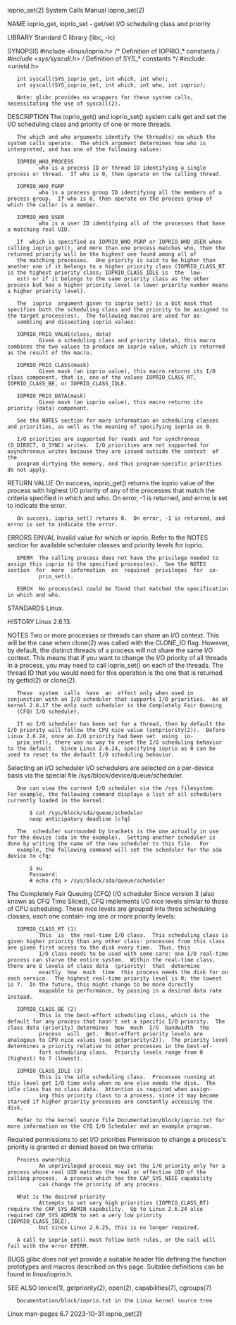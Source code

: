 ioprio_set(2)                                                                               System Calls Manual                                                                               ioprio_set(2)

NAME
       ioprio_get, ioprio_set - get/set I/O scheduling class and priority

LIBRARY
       Standard C library (libc, -lc)

SYNOPSIS
       #include <linux/ioprio.h>    /* Definition of IOPRIO_* constants */
       #include <sys/syscall.h>     /* Definition of SYS_* constants */
       #include <unistd.h>

       int syscall(SYS_ioprio_get, int which, int who);
       int syscall(SYS_ioprio_set, int which, int who, int ioprio);

       Note: glibc provides no wrappers for these system calls, necessitating the use of syscall(2).

DESCRIPTION
       The ioprio_get() and ioprio_set() system calls get and set the I/O scheduling class and priority of one or more threads.

       The which and who arguments identify the thread(s) on which the system calls operate.  The which argument determines how who is interpreted, and has one of the following values:

       IOPRIO_WHO_PROCESS
              who is a process ID or thread ID identifying a single process or thread.  If who is 0, then operate on the calling thread.

       IOPRIO_WHO_PGRP
              who is a process group ID identifying all the members of a process group.  If who is 0, then operate on the process group of which the caller is a member.

       IOPRIO_WHO_USER
              who is a user ID identifying all of the processes that have a matching real UID.

       If  which is specified as IOPRIO_WHO_PGRP or IOPRIO_WHO_USER when calling ioprio_get(), and more than one process matches who, then the returned priority will be the highest one found among all of
       the matching processes.  One priority is said to be higher than another one if it belongs to a higher priority class (IOPRIO_CLASS_RT is the highest priority class; IOPRIO_CLASS_IDLE is  the  low‐
       est) or if it belongs to the same priority class as the other process but has a higher priority level (a lower priority number means a higher priority level).

       The  ioprio  argument given to ioprio_set() is a bit mask that specifies both the scheduling class and the priority to be assigned to the target process(es).  The following macros are used for as‐
       sembling and dissecting ioprio values:

       IOPRIO_PRIO_VALUE(class, data)
              Given a scheduling class and priority (data), this macro combines the two values to produce an ioprio value, which is returned as the result of the macro.

       IOPRIO_PRIO_CLASS(mask)
              Given mask (an ioprio value), this macro returns its I/O class component, that is, one of the values IOPRIO_CLASS_RT, IOPRIO_CLASS_BE, or IOPRIO_CLASS_IDLE.

       IOPRIO_PRIO_DATA(mask)
              Given mask (an ioprio value), this macro returns its priority (data) component.

       See the NOTES section for more information on scheduling classes and priorities, as well as the meaning of specifying ioprio as 0.

       I/O priorities are supported for reads and for synchronous (O_DIRECT, O_SYNC) writes.  I/O priorities are not supported for asynchronous writes because they are issued outside the context  of  the
       program dirtying the memory, and thus program-specific priorities do not apply.

RETURN VALUE
       On  success,  ioprio_get()  returns the ioprio value of the process with highest I/O priority of any of the processes that match the criteria specified in which and who.  On error, -1 is returned,
       and errno is set to indicate the error.

       On success, ioprio_set() returns 0.  On error, -1 is returned, and errno is set to indicate the error.

ERRORS
       EINVAL Invalid value for which or ioprio.  Refer to the NOTES section for available scheduler classes and priority levels for ioprio.

       EPERM  The calling process does not have the privilege needed to assign this ioprio to the specified process(es).  See the NOTES section  for  more  information  on  required  privileges  for  io‐
              prio_set().

       ESRCH  No process(es) could be found that matched the specification in which and who.

STANDARDS
       Linux.

HISTORY
       Linux 2.6.13.

NOTES
       Two  or more processes or threads can share an I/O context.  This will be the case when clone(2) was called with the CLONE_IO flag.  However, by default, the distinct threads of a process will not
       share the same I/O context.  This means that if you want to change the I/O priority of all threads in a process, you may need to call ioprio_set() on each of the threads.  The thread ID  that  you
       would need for this operation is the one that is returned by gettid(2) or clone(2).

       These  system  calls  have  an  effect only when used in conjunction with an I/O scheduler that supports I/O priorities.  As at kernel 2.6.17 the only such scheduler is the Completely Fair Queuing
       (CFQ) I/O scheduler.

       If no I/O scheduler has been set for a thread, then by default the I/O priority will follow the CPU nice value (setpriority(2)).  Before Linux 2.6.24, once an I/O priority had been set  using  io‐
       prio_set(), there was no way to reset the I/O scheduling behavior to the default.  Since Linux 2.6.24, specifying ioprio as 0 can be used to reset to the default I/O scheduling behavior.

   Selecting an I/O scheduler
       I/O schedulers are selected on a per-device basis via the special file /sys/block/device/queue/scheduler.

       One can view the current I/O scheduler via the /sys filesystem.  For example, the following command displays a list of all schedulers currently loaded in the kernel:

           $ cat /sys/block/sda/queue/scheduler
           noop anticipatory deadline [cfq]

       The  scheduler surrounded by brackets is the one actually in use for the device (sda in the example).  Setting another scheduler is done by writing the name of the new scheduler to this file.  For
       example, the following command will set the scheduler for the sda device to cfq:

           $ su
           Password:
           # echo cfq > /sys/block/sda/queue/scheduler

   The Completely Fair Queuing (CFQ) I/O scheduler
       Since version 3 (also known as CFQ Time Sliced), CFQ implements I/O nice levels similar to those of CPU scheduling.  These nice levels are grouped into three scheduling classes, each one  contain‐
       ing one or more priority levels:

       IOPRIO_CLASS_RT (1)
              This  is  the real-time I/O class.  This scheduling class is given higher priority than any other class: processes from this class are given first access to the disk every time.  Thus, this
              I/O class needs to be used with some care: one I/O real-time process can starve the entire system.  Within the real-time class, there are 8 levels of class data  (priority)  that  determine
              exactly  how  much  time  this process needs the disk for on each service.  The highest real-time priority level is 0; the lowest is 7.  In the future, this might change to be more directly
              mappable to performance, by passing in a desired data rate instead.

       IOPRIO_CLASS_BE (2)
              This is the best-effort scheduling class, which is the default for any process that hasn't set a specific I/O priority.  The class data (priority) determines  how  much  I/O  bandwidth  the
              process  will  get.  Best-effort priority levels are analogous to CPU nice values (see getpriority(2)).  The priority level determines a priority relative to other processes in the best-ef‐
              fort scheduling class.  Priority levels range from 0 (highest) to 7 (lowest).

       IOPRIO_CLASS_IDLE (3)
              This is the idle scheduling class.  Processes running at this level get I/O time only when no one else needs the disk.  The idle class has no class data.  Attention is required when assign‐
              ing this priority class to a process, since it may become starved if higher priority processes are constantly accessing the disk.

       Refer to the kernel source file Documentation/block/ioprio.txt for more information on the CFQ I/O Scheduler and an example program.

   Required permissions to set I/O priorities
       Permission to change a process's priority is granted or denied based on two criteria:

       Process ownership
              An unprivileged process may set the I/O priority only for a process whose real UID matches the real or effective UID of the calling process.  A process which has the CAP_SYS_NICE capability
              can change the priority of any process.

       What is the desired priority
              Attempts to set very high priorities (IOPRIO_CLASS_RT) require the CAP_SYS_ADMIN capability.  Up to Linux 2.6.24 also required CAP_SYS_ADMIN to set a very low priority  (IOPRIO_CLASS_IDLE),
              but since Linux 2.6.25, this is no longer required.

       A call to ioprio_set() must follow both rules, or the call will fail with the error EPERM.

BUGS
       glibc does not yet provide a suitable header file defining the function prototypes and macros described on this page.  Suitable definitions can be found in linux/ioprio.h.

SEE ALSO
       ionice(1), getpriority(2), open(2), capabilities(7), cgroups(7)

       Documentation/block/ioprio.txt in the Linux kernel source tree

Linux man-pages 6.7                                                                              2023-10-31                                                                                   ioprio_set(2)
